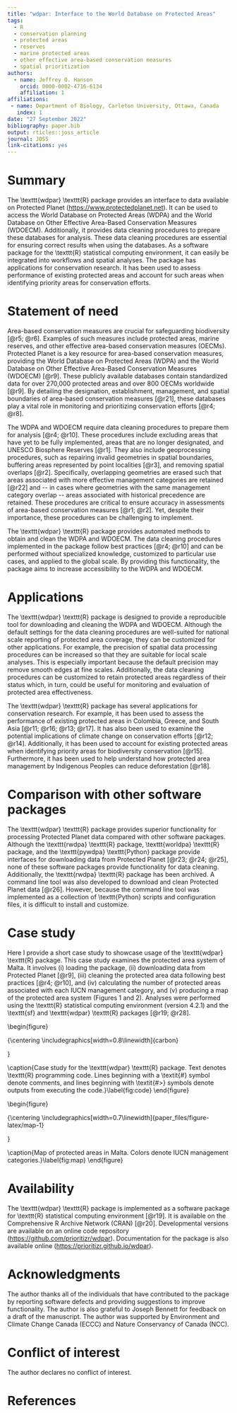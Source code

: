```yaml
---
title: "wdpar: Interface to the World Database on Protected Areas"
tags:
  - R
  - conservation planning
  - protected areas
  - reserves
  - marine protected areas
  - other effective area-based conservation measures
  - spatial prioritization
authors:
  - name: Jeffrey O. Hanson
    orcid: 0000-0002-4716-6134
    affiliation: 1
affiliations:
 - name: Department of Biology, Carleton University, Ottawa, Canada
   index: 1
date: "27 September 2022"
bibliography: paper.bib
output: rticles::joss_article
journal: JOSS
link-citations: yes
---
```




# Summary

The \texttt{wdpar} \texttt{R} package provides an interface to data available on Protected Planet (https://www.protectedplanet.net). It can be used to access the World Database on Protected Areas (WDPA) and the World Database on Other Effective Area-Based Conservation Measures (WDOECM). Additionally, it provides data cleaning procedures to prepare these databases for analysis. These data cleaning procedures are essential for ensuring correct results when using the databases. As a software package for the \texttt{R} statistical computing environment, it can easily be integrated into workflows and spatial analyses. The package has applications for conservation research. It has been used to assess performance of existing protected areas and account for such areas when identifying priority areas for conservation efforts.

# Statement of need

Area-based conservation measures are crucial for safeguarding biodiversity [@r5; @r6]. Examples of such measures include protected areas, marine reserves, and other effective area-based conservation measures (OECMs). Protected Planet is a key resource for area-based conservation measures, providing the World Database on Protected Areas (WDPA) and the World Database on Other Effective Area-Based Conservation Measures (WDOECM) [@r9]. These publicly available databases contain standardized data for over 270,000 protected areas and over 800 OECMs worldwide [@r9]. By detailing the designation, establishment, management, and spatial boundaries of area-based conservation measures [@r21], these databases play a vital role in monitoring and prioritizing conservation efforts [@r4; @r8].

The WDPA and WDOECM require data cleaning procedures to prepare them for analysis [@r4; @r10]. These procedures include excluding areas that have yet to be fully implemented, areas that are no longer designated, and UNESCO Biosphere Reserves [@r1]. They also include geoprocessing procedures, such as repairing invalid geometries in spatial boundaries, buffering areas represented by point localities [@r3], and removing spatial overlaps [@r2]. Specifically, overlapping geometries are erased such that areas associated with more effective management categories are retained [@r22] and -- in cases where geometries with the same management category overlap -- areas associated with historical precedence are retained. These procedures are critical to ensure accuracy in assessments of area-based conservation measures [@r1; @r2]. Yet, despite their importance, these procedures can be challenging to implement.

The \texttt{wdpar} \texttt{R} package provides automated methods to obtain and clean the WDPA and WDOECM. The data cleaning procedures implemented in the package follow best practices [@r4; @r10] and can be performed without specialized knowledge, customized to particular use cases, and applied to the global scale. By providing this functionality, the package aims to increase accessibility to the WDPA and WDOECM.

# Applications

The \texttt{wdpar} \texttt{R} package is designed to provide a reproducible tool for downloading and cleaning the WDPA and WDOECM. Although the default settings for the data cleaning procedures are well-suited for national scale reporting of protected area coverage, they can be customized for other applications. For example, the precision of spatial data processing procedures can be increased so that they are suitable for local scale analyses. This is especially important because the default precision may remove smooth edges at fine scales. Additionally, the data cleaning procedures can be customized to retain protected areas regardless of their status which, in turn, could be useful for monitoring and evaluation of protected area effectiveness.

The \texttt{wdpar} \texttt{R} package has several applications for conservation research. For example, it has been used to assess the performance of existing protected areas in Colombia, Greece, and South Asia [@r11; @r16; @r13; @r17]. It has also been used to examine the potential implications of climate change on conservation efforts [@r12; @r14]. Additionally, it has been used to account for existing protected areas when identifying priority areas for biodiversity conservation [@r15]. Furthermore, it has been used to help understand how protected area management by Indigenous Peoples can reduce deforestation [@r18].

# Comparison with other software packages

The \texttt{wdpar} \texttt{R} package provides superior functionality for processing Protected Planet data compared with other software packages. Although the \texttt{rwdpa} \texttt{R} package, \texttt{worldpa} \texttt{R} package, and the \texttt{pywdpa} \texttt{Python} package provide interfaces for downloading data from Protected Planet [@r23; @r24; @r25], none of these software packages provide functionality for data cleaning. Additionally, the \texttt{rwdpa} \texttt{R} package has been archived. A command line tool was also developed to download and clean Protected Planet data [@r26]. However, because the command line tool was implemented as a collection of \texttt{Python} scripts and configuration files, it is difficult to install and customize.

# Case study

Here I provide a short case study to showcase usage of the \texttt{wdpar} \texttt{R} package. This case study examines the protected area system of Malta. It involves (i) loading the package, (ii) downloading data from Protected Planet [@r9], (iii) cleaning the protected area data following best practices [@r4; @r10], and (iv) calculating the number of protected areas associated with each IUCN management category, and (v) producing a map of the protected area system (Figures 1 and 2). Analyses were performed using the \texttt{R} statistical computing environment (version 4.2.1) and the \texttt{sf} and \texttt{wdpar} \texttt{R} packages [@r19; @r28].

\begin{figure}

{\centering \includegraphics[width=0.8\linewidth]{carbon} 

}

\caption{Case study for the \texttt{wdpar} \texttt{R} package. Text denotes \texttt{R} programming code. Lines beginning with a \textit{\#} symbol denote comments, and lines beginning with \textit{\#>} symbols denote outputs from executing the code.}\label{fig:code}
\end{figure}

\begin{figure}

{\centering \includegraphics[width=0.7\linewidth]{paper_files/figure-latex/map-1} 

}

\caption{Map of protected areas in Malta. Colors denote IUCN management categories.}\label{fig:map}
\end{figure}

# Availability

The \texttt{wdpar} \texttt{R} package is implemented as a software package for \texttt{R} statistical computing environment [@r19]. It is available on the Comprehensive R Archive Network (CRAN) [@r20]. Developmental versions are available on an online code repository (<https://github.com/prioritizr/wdpar>). Documentation for the package is also available online (<https://prioritizr.github.io/wdpar>).

# Acknowledgments

The author thanks all of the individuals that have contributed to the package by reporting software defects and providing suggestions to improve functionality. The author is also grateful to Joseph Bennett for feedback on a draft of the manuscript. The author was supported by Environment and Climate Change Canada (ECCC) and Nature Conservancy of Canada (NCC).

# Conflict of interest

The author declares no conflict of interest.

# References
